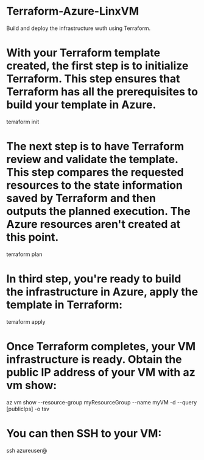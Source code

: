 # Terraform-Azure-LinxVM

Build and deploy the infrastructure wuth using Terraform. 

# With your Terraform template created, the first step is to initialize Terraform. This step ensures that Terraform has all the prerequisites to build your template in Azure.

terraform init

# The next step is to have Terraform review and validate the template. This step compares the requested resources to the state information saved by Terraform and then outputs the planned execution. The Azure resources aren't created at this point.

terraform plan

# In third step, you're ready to build the infrastructure in Azure, apply the template in Terraform:

terraform apply

# Once Terraform completes, your VM infrastructure is ready. Obtain the public IP address of your VM with az vm show:

az vm show --resource-group myResourceGroup --name myVM -d --query [publicIps] -o tsv

# You can then SSH to your VM:

ssh azureuser@<publicIps>
